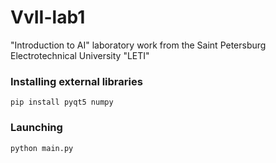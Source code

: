 # VvII-lab1
"Introduction to AI" laboratory work from the Saint Petersburg Electrotechnical University "LETI"

### Installing external libraries
```
pip install pyqt5 numpy
```

### Launching
```
python main.py
```
